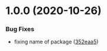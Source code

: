 # 1.0.0 (2020-10-26)


### Bug Fixes

* fixing name of package ([352eaa5](https://github.com/ljnferreira/nextLevelWeek-3/commit/352eaa5a858ac171ed4d1fe4a51ee1376c97ee25))
